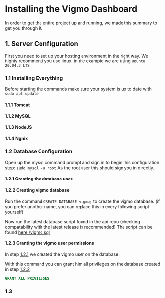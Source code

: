 # Installing the Vigmo Dashboard
In order to get the entire project up and running, we made this summary to get you through it.

## 1. Server Configuration
First you need to set up your hosting environment in the right way. We highly recommend you use linux. In the example we are using `Ubuntu 20.04.3 LTS`

### 1.1 Installing Everything
Before starting the commands make sure your system is up to date with `sudo apt update`

#### 1.1.1 Tomcat

#### 1.1.2 MySQL

#### 1.1.3 NodeJS

#### 1.1.4 Ngnix

### 1.2 Database Configuration
Open up the mysql command prompt and sign in to begin this configuration step: 
`sudo mysql -u root` As the root user this should sign you in directly.

#### 1.2.1 Creating the database user.

#### 1.2.2 Creating vigmo database

Run the command `CREATE DATABASE vigmo;` to create the vigmo database. (if you prefer another name, you can replace this in every following script yourself)

Now run the latest database script found in the api repo (checking compatability with the latest release is recommended)
The script can be found [here /vigmo.sql](https://github.com/NHL-S-Vigmo/Api/blob/master/vigmo.sql)

#### 1.2.3 Granting the vigmo user permissions
In step [1.2.1](#1.2.1) we created the vigmo user on the database.

With this command you can grant him all privileges on the database created in step [1.2.2](#1.2.2)

```sql
GRANT ALL PRIVILEGES
```

### 1.3 
